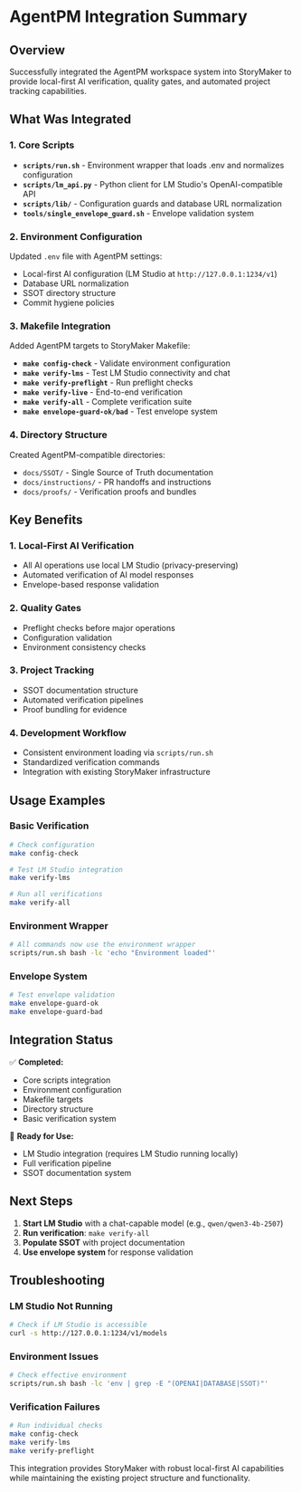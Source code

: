 # AgentPM Integration Summary

## Overview

Successfully integrated the AgentPM workspace system into StoryMaker to provide local-first AI verification, quality gates, and automated project tracking capabilities.

## What Was Integrated

### 1. Core Scripts
- **`scripts/run.sh`** - Environment wrapper that loads .env and normalizes configuration
- **`scripts/lm_api.py`** - Python client for LM Studio's OpenAI-compatible API
- **`scripts/lib/`** - Configuration guards and database URL normalization
- **`tools/single_envelope_guard.sh`** - Envelope validation system

### 2. Environment Configuration
Updated `.env` file with AgentPM settings:
- Local-first AI configuration (LM Studio at `http://127.0.0.1:1234/v1`)
- Database URL normalization
- SSOT directory structure
- Commit hygiene policies

### 3. Makefile Integration
Added AgentPM targets to StoryMaker Makefile:
- **`make config-check`** - Validate environment configuration
- **`make verify-lms`** - Test LM Studio connectivity and chat
- **`make verify-preflight`** - Run preflight checks
- **`make verify-live`** - End-to-end verification
- **`make verify-all`** - Complete verification suite
- **`make envelope-guard-ok/bad`** - Test envelope system

### 4. Directory Structure
Created AgentPM-compatible directories:
- `docs/SSOT/` - Single Source of Truth documentation
- `docs/instructions/` - PR handoffs and instructions
- `docs/proofs/` - Verification proofs and bundles

## Key Benefits

### 1. Local-First AI Verification
- All AI operations use local LM Studio (privacy-preserving)
- Automated verification of AI model responses
- Envelope-based response validation

### 2. Quality Gates
- Preflight checks before major operations
- Configuration validation
- Environment consistency checks

### 3. Project Tracking
- SSOT documentation structure
- Automated verification pipelines
- Proof bundling for evidence

### 4. Development Workflow
- Consistent environment loading via `scripts/run.sh`
- Standardized verification commands
- Integration with existing StoryMaker infrastructure

## Usage Examples

### Basic Verification
```bash
# Check configuration
make config-check

# Test LM Studio integration
make verify-lms

# Run all verifications
make verify-all
```

### Environment Wrapper
```bash
# All commands now use the environment wrapper
scripts/run.sh bash -lc 'echo "Environment loaded"'
```

### Envelope System
```bash
# Test envelope validation
make envelope-guard-ok
make envelope-guard-bad
```

## Integration Status

✅ **Completed:**
- Core scripts integration
- Environment configuration
- Makefile targets
- Directory structure
- Basic verification system

🔄 **Ready for Use:**
- LM Studio integration (requires LM Studio running locally)
- Full verification pipeline
- SSOT documentation system

## Next Steps

1. **Start LM Studio** with a chat-capable model (e.g., `qwen/qwen3-4b-2507`)
2. **Run verification**: `make verify-all`
3. **Populate SSOT** with project documentation
4. **Use envelope system** for response validation

## Troubleshooting

### LM Studio Not Running
```bash
# Check if LM Studio is accessible
curl -s http://127.0.0.1:1234/v1/models
```

### Environment Issues
```bash
# Check effective environment
scripts/run.sh bash -lc 'env | grep -E "(OPENAI|DATABASE|SSOT)"'
```

### Verification Failures
```bash
# Run individual checks
make config-check
make verify-lms
make verify-preflight
```

This integration provides StoryMaker with robust local-first AI capabilities while maintaining the existing project structure and functionality.
